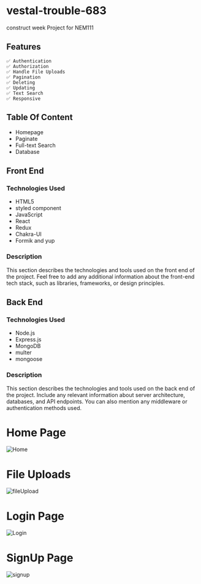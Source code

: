 # vestal-trouble-683
construct week Project for NEM111



## Features
```
✅ Authentication
✅ Authorization
✅ Handle File Uploads
✅ Pagination
✅ Deleting
✅ Updating
✅ Text Search
✅ Responsive
```

## Table Of Content
- Homepage
- Paginate
- Full-text Search
- Database

  
## Front End

### Technologies Used

- HTML5
- styled component
- JavaScript
- React
- Redux
- Chakra-UI
- Formik and yup

### Description

This section describes the technologies and tools used on the front end of the project. Feel free to add any additional information about the front-end tech stack, such as libraries, frameworks, or design principles.

## Back End

### Technologies Used

- Node.js
- Express.js
- MongoDB
- multer
- mongoose 

### Description

This section describes the technologies and tools used on the back end of the project. Include any relevant information about server architecture, databases, and API endpoints. You can also mention any middleware or authentication methods used.



# Home Page
![Home](https://github.com/omkarSw2/vestal-trouble-683/assets/121368970/fc2034d6-7e9f-4b10-9e0f-4aa212ceb15f)

# File Uploads
![fileUpload](https://github.com/omkarSw2/vestal-trouble-683/assets/119350956/4eef0551-7a97-4de1-acec-ff9b1cb1e650)

# Login Page
![Login](https://github.com/omkarSw2/vestal-trouble-683/assets/121368970/c57029b2-fa46-4a05-aec7-6f58bfd344f3)

# SignUp Page
![signup](https://github.com/omkarSw2/vestal-trouble-683/assets/121368970/8b53e26a-174a-47e4-9398-0e065624a445)



